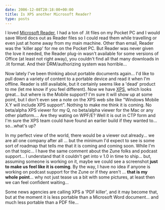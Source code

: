 ```yaml
---
date: 2006-12-08T20:18:00+00:00
title: Is XPS another Microsoft Reader?
type: posts
---
```

I loved [Microsoft Reader](http://www.microsoft.com/reader/default.asp), I had a ton of .lit files on my Pocket PC and I would save Word docs out as Reader files so I could read them while travelling or even just at home away from my main machine. Other than email, Reader was the 'killer app' for me on the Pocket PC. But Reader was never given the love it needed, the Reader plug-in wasn't available for some versions of Office (at least not right away), you couldn't find all that many downloads in .lit format. And their DRM/authorizing system was horrible...

Now lately I've been thinking about portable documents again... I'd like to pull down a variety of content to a portable device and read it when I'm offline. Reader is still available, but it certainly seems like a 'dead' product to me (let me know if you feel different). Now we have [XPS](http://www.microsoft.com/whdc/xps/default.mspx), which looks great... but where is the Mobile support? I'm sure it will show up at some point, but I don't even see a note on the XPS web site like "Windows Mobile X.Y will include XPS support". Nothing to make me think it is coming. No beta/alpha XPS viewer for my Q, no beta/alpha viewer for the Mac or any other platform.... Are they wating on WPF/E? Well it is out in CTP form and I'm sure the XPS team could have found an earlier build if they wanted to... so...what's up?

In my perfect view of the world, there would be a viewer out already... we are all one company after all ... but the minimum I'd expect to see is some sort of roadmap that tells me that it is coming and coming soon. While I'm on that topic... I have the same comment about the Zune folks and podcast support... I understand that it couldn't get into v 1.0 in time to ship... but, assuming someone is working on it, maybe we could see a screenshot **just to make us feel like it is coming**. By the way, I have no idea if anyone is working on podcast support for the Zune or if they aren't ... **that is my whole point**... why not just tease us a bit with some pictures, at least then we can feel confident waiting...

Some news agencies are calling XPS a 'PDF killer', and it may become that, but at the moment it is less portable than a Microsoft Word document... and much less portable than a PDF file...
